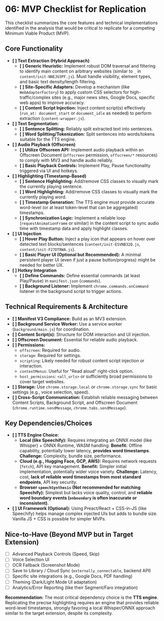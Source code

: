 # 06: MVP Checklist for Replication

This checklist summarizes the core features and technical implementations identified in the analysis that would be critical to replicate for a competing Minimum Viable Product (MVP).

## Core Functionality

*   **[ ] Text Extraction (Hybrid Approach)**
    *   **[ ] Generic Heuristic:** Implement robust DOM traversal and filtering to identify main content on arbitrary websites (similar to `_` in `content/init-NNEJU3PF.js`). Must handle visibility, element types, and basic text density/length filtering.
    *   **[ ] Site-Specific Adapters:** Develop a mechanism (like `WebAdapterFactory`) to apply custom CSS selectors for high-traffic/complex sites (e.g., major news sites, Google Docs, specific web apps) to improve accuracy.
    *   **[ ] Content Script Injection:** Inject content script(s) effectively (`run_at: document_start` or `document_idle` as needed) to perform extraction (`content-wrapper.js`).
*   **[ ] Text Segmentation:**
    *   **[ ] Sentence Splitting:** Reliably split extracted text into sentences.
    *   **[ ] Word Splitting/Tokenization:** Split sentences into words/tokens suitable for the TTS engine.
*   **[ ] Audio Playback (Offscreen)**
    *   **[ ] Utilize Offscreen API:** Implement audio playback within an Offscreen Document (`offscreen` permission, `offscreen/*` resources) to comply with MV3 and handle audio reliably.
    *   **[ ] Basic Playback Controls:** Implement Play, Pause functionality triggered via UI and hotkeys.
*   **[ ] Highlighting (Timestamp-Based)**
    *   **[ ] Sentence Highlighting:** Add/remove CSS classes to visually mark the currently playing sentence.
    *   **[ ] Word Highlighting:** Add/remove CSS classes to visually mark the currently playing word.
    *   **[ ] Timestamp Generation:** The TTS engine *must* provide accurate word-level (or at least token-level that can be aggregated) timestamps.
    *   **[ ] Synchronization Logic:** Implement a reliable loop (`requestAnimationFrame` or similar) in the content script to sync audio time with timestamp data and apply highlight classes.
*   **[ ] UI Injection**
    *   **[ ] Hover Play Button:** Inject a play icon that appears on hover over detected text blocks/sentences (`content/init-ESVNB32Q.js`, `content/init-F27DTRWA.js`).
    *   **[ ] Basic Player UI (Optional but Recommended):** A minimal persistent player UI (even if just a pause button/progress) might be needed for better UX.
*   **[ ] Hotkey Integration**
    *   **[ ] Define Commands:** Define essential commands (at least Play/Pause) in `manifest.json` (`commands`).
    *   **[ ] Background Listener:** Implement `chrome.commands.onCommand` listener in the background script to trigger actions.

## Technical Requirements & Architecture

*   **[ ] Manifest V3 Compliance:** Build as an MV3 extension.
*   **[ ] Background Service Worker:** Use a service worker (`background/main.js`) for coordination.
*   **[ ] Content Script(s):** Structure for DOM interaction and UI injection.
*   **[ ] Offscreen Document:** Essential for reliable audio playback.
*   **[ ] Permissions:**
    *   `offscreen`: Required for audio.
    *   `storage`: Required for settings.
    *   `scripting`: Likely needed for robust content script injection or interaction.
    *   `contextMenus`: Useful for "Read aloud" right-click option.
    *   `host_permissions`: `<all_urls>` or sufficiently broad permissions to cover target websites.
*   **[ ] Storage:** Use `chrome.storage.local` or `chrome.storage.sync` for basic settings (e.g., voice selection, speed).
*   **[ ] Cross-Script Communication:** Establish reliable messaging between Content Scripts, Background Script, and Offscreen Document (`chrome.runtime.sendMessage`, `chrome.tabs.sendMessage`).

## Key Dependencies/Choices

*   **[ ] TTS Engine Choice:**
    *   **Local (like Speechify):** Requires integrating an ONNX model (like Whisper) + ONNX Runtime, WASM handling. **Benefit:** Offline capability, potentially lower latency, **provides word timestamps**. **Challenge:** Complexity, bundle size, performance.
    *   **Cloud (e.g., Hugging Face, GCP, AWS):** Requires network requests (`fetch`), API key management. **Benefit:** Simpler initial implementation, potentially wider voice variety. **Challenge:** Latency, cost, **lack of reliable word timestamps from most standard endpoints**, API key security.
    *   **Browser `speechSynthesis` (Not recommended for matching Speechify):** Simplest but lacks voice quality, control, and **reliable word boundary events (`onboundary` is often inaccurate or inconsistent)**.
*   **[ ] UI Framework (Optional):** Using Preact/React + CSS-in-JS (like Speechify) helps manage complex injected UIs but adds to bundle size. Vanilla JS + CSS is possible for simpler MVPs.

## Nice-to-Have (Beyond MVP but in Target Extension)

*   [ ] Advanced Playback Controls (Speed, Skip)
*   [ ] Voice Selection UI
*   [ ] OCR Fallback (Screenshot Mode)
*   [ ] Save to Library / Cloud Sync (`externally_connectable`, backend API)
*   [ ] Specific site integrations (e.g., Google Docs, PDF handling)
*   [ ] Theming (Dark/Light Mode UI adaptation)
*   [ ] Analytics/Error Reporting (like their Segment/Faro integration)

**Recommendation:** The most critical dependency choice is the **TTS engine**. Replicating the precise highlighting requires an engine that provides reliable word-level timestamps, strongly favoring a local Whisper/ONNX approach similar to the target extension, despite its complexity. 